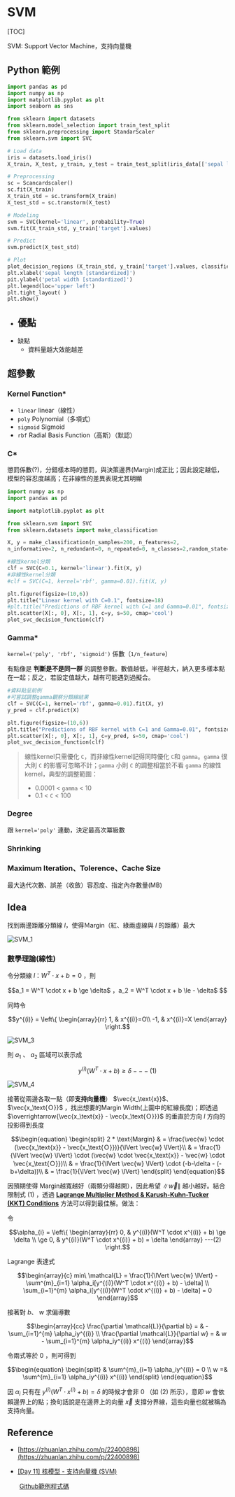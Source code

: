 # SVM

[TOC]

SVM: Support Vector Machine，支持向量機

## Python 範例

```python
import pandas as pd 
import numpy as np 
import matplotlib.pyplot as plt
import seaborn as sns

from sklearn import datasets
from sklearn.model_selection import train_test_split
from sklearn.preprocessing import StandarScaler
from sklearn.svm import SVC

# Load data
iris = datasets.load_iris()
X_train, X_test, y_train, y_test = train_test_split(iris_data[['sepal length (cm)', 'petal length (cm) ']], iris_data[['terget']], test_size=0.3, random_state=0)

# Preprocessing
sc = Scancardscaler()
sc.fit(X_train)
X_train_std = sc.transform(X_train)
X_test_std = sc.transtorm(X_test)

# Modeling
svm = SVC(kernel='linear', probability=True)
svm.fit(X_train_std, y_train['target'].values)

# Predict
svm.predict(X_test_std)

# Plot
plot_decision_regions (X_train_std, y_train['target'].values, classifier=svm)
plt.xlabel('sepal length [standardized]')
pit.ylabel('petal width [standardized]')
plt.legend(loc='upper left') 
plt.tight_layout( )
plt.show()
```

- 優點
  - 
- 缺點
  - 資料量越大效能越差

## 超參數

### Kernel Function*

- `linear` linear（線性）
- `poly` Polynomial（多項式）
- `sigmoid` Sigmoid
- `rbf` Radial Basis Function（高斯）（默認）

### C*

懲罰係數(?)，分錯樣本時的懲罰，與決策邊界(Margin)成正比；因此設定越低，模型的容忍度越高；在非線性的差異表現尤其明顯

```python
import numpy as np
import pandas as pd

import matplotlib.pyplot as plt

from sklearn.svm import SVC
from sklearn.datasets import make_classification

X, y = make_classification(n_samples=200, n_features=2,
n_informative=2, n_redundant=0, n_repeated=0, n_classes=2,random_state=42)

#線性kernel分類
clf = SVC(C=0.1, kernel='linear').fit(X, y)
#非線性kernel分類
#clf = SVC(C=1, kernel='rbf', gamma=0.01).fit(X, y)

plt.figure(figsize=(10,6))
plt.title("Linear kernel with C=0.1", fontsize=18)
#plt.title("Predictions of RBF kernel with C=1 and Gamma=0.01", fontsize=18)
plt.scatter(X[:, 0], X[:, 1], c=y, s=50, cmap='cool')
plot_svc_decision_function(clf)

```

### Gamma*

`kernel=('poly', 'rbf', 'sigmoid')` 係數（`1/n_feature`）

有點像是 **判斷是不是同一群** 的調整參數。數值越低，半徑越大，納入更多樣本點在一起；反之，若設定值越大，越有可能遇到過擬合。

```python
#資料點呈前例
#可嘗試調整gamma觀察分類線結果
clf = SVC(C=1, kernel='rbf', gamma=0.01).fit(X, y)
y_pred = clf.predict(X)

plt.figure(figsize=(10,6))
plt.title("Predictions of RBF kernel with C=1 and Gamma=0.01", fontsize=18)
plt.scatter(X[:, 0], X[:, 1], c=y_pred, s=50, cmap='cool')
plot_svc_decision_function(clf)
```

> 線性kernel只需優化 `C`，而非線性kernel記得同時優化 `C`和 `gamma`。`gamma` 很大則 `C` 的影響可忽略不計；`gamma` 小則 `C` 的調整相當於不看 `gamma` 的線性kernel，典型的調整範圍：
>
> - 0.0001 < `gamma` < 10
> - 0.1 < `C` < 100

### Degree

跟 `kernel='poly'` 連動，決定最高次冪級數

### Shrinking



### Maximum Iteration、Tolerence、Cache Size

最大迭代次數、誤差（收斂）容忍度、指定內存數量(MB)



## Idea

找到兩邊距離分類線 $l$，使得Ｍargin（紅、綠兩虛線與 $l$ 的距離）最大

![SVM_1](img/SVM_1.png)

### 數學理論(線性)

令分類線 $l ：W^T \cdot x + b = 0$ ，則

```math
a_1 = W^T \cdot x + b \ge \delta$ ，a_2 = W^T \cdot x + b \le - \delta$ 
```

同時令
```math
y^{(i)} = \left\{
\begin{array}{rr}
1, & x^{(i)}=O\\
-1, & x^{(i)}=X
\end{array}
\right.
```
![SVM_3](img/SVM_3.png)

則 $a_1$ 、 $a_2$ 區域可以表示成
```math
y^{(i)}(W^T \cdot x + b) \ge \delta ---(1)
```
![SVM_4](img/SVM_4.png)

接著從兩邊各取一點（即**支持向量機**） $\vec{x_\text{x}}$、 $\vec{x_\text{Ｏ}}$ ，找出想要的Margin Width(上圖中的紅線長度)；即透過 $\overrightarrow{\vec{x_\text{x}} - \vec{x_\text{Ｏ}}}$ 的垂直於方向 $l$ 方向的投影得到長度
```math
\begin{equation}
\begin{split}
2 * \text{Margin} & = \frac{\vec{w} \cdot (\vec{x_\text{x}} - \vec{x_\text{Ｏ}})}{\lVert \vec{w} \lVert}\\
 & = \frac{1}{\lVert \vec{w} \lVert} \cdot (\vec{w} \cdot \vec{x_\text{x}} - \vec{w} \cdot \vec{x_\text{Ｏ}})\\
 & = \frac{1}{\lVert \vec{w} \lVert} \cdot (-b-\delta - (-b+\delta))\\
 & = \frac{1}{\lVert \vec{w} \lVert}
\end{split}
\end{equation}
```
因預期使得 Margin越寬越好（兩類分得越開），因此希望 $\lVert \vec{w} \lVert$ 越小越好。結合限制式 $(1)$ ，透過 [**Lagrange Multiplier Method & Karush-Kuhn-Tucker (KKT) Conditions**](https://engineering.purdue.edu/ME697Y/KKT.pdf) 方法可以得到最佳解。做法：

令
```math
\alpha_{i} = \left\{
\begin{array}{rr}
0, & y^{(i)}(W^T \cdot x^{(i)} + b) \ge \delta \\
\ge 0, & y^{(i)}(W^T \cdot x^{(i)} + b) = \delta
\end{array} ---(2)
\right.
```

Lagrange 表達式
```math
\begin{array}{c}
min\ \mathcal{L} = \frac{1}{\lVert \vec{w} \lVert} - \sum^{m}_{i=1} \alpha_i[y^{(i)}(W^T \cdot x^{(i)} + b) - \delta] \\
\sum_{i=1}^{m} \alpha_i[y^{(i)}(W^T \cdot x^{(i)} + b) - \delta] = 0
\end{array}
```
接著對 $b$、 $w$ 求偏導數
```math
\begin{array}{cc}
\frac{\partial \mathcal{L}}{\partial b} = & - \sum_{i=1}^{m} \alpha_iy^{(i)} \\
\frac{\partial \mathcal{L}}{\partial w} = & w - \sum_{i=1}^{m} \alpha_iy^{(i)} x^{(i)}
\end{array}
```
令兩式等於 $0$ ，則可得到
```math
\begin{equation}
\begin{split}
 & \sum^{m}_{i=1} \alpha_iy^{(i)} = 0 \\
w =& \sum^{m}_{i=1} \alpha_iy^{(i)} x^{(i)}
\end{split}
\end{equation}
```
因 $\alpha_i$ 只有在 $y^{(i)}(W^T \cdot x^{(i)} + b) = \delta$ 的時候才會非 $0$ （如 $(2)$ 所示），意即 $w$ 會依賴邊界上的點；換句話說是在邊界上的向量 $\vec{x}$ 支撐分界線，這些向量也就被稱為支持向量。

## Reference

- [https://zhuanlan.zhihu.com/p/22400898](https://zhuanlan.zhihu.com/p/22400898)

- [[Day 11] 核模型 - 支持向量機 (SVM)](https://ithelp.ithome.com.tw/articles/10270447)

  ​	[Github範例程式碼](https://github.com/andy6804tw/2021-13th-ironman)
